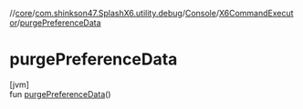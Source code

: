 //[core](../../../../index.md)/[com.shinkson47.SplashX6.utility.debug](../../index.md)/[Console](../index.md)/[X6CommandExecutor](index.md)/[purgePreferenceData](purge-preference-data.md)

# purgePreferenceData

[jvm]\
fun [purgePreferenceData](purge-preference-data.md)()
